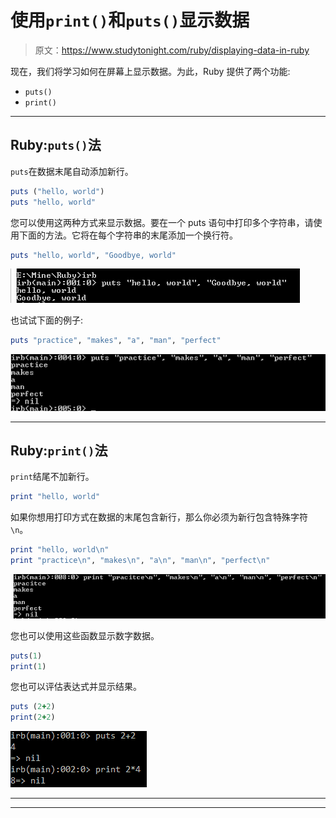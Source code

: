 # 使用`print()`和`puts()`显示数据

> 原文：<https://www.studytonight.com/ruby/displaying-data-in-ruby>

现在，我们将学习如何在屏幕上显示数据。为此，Ruby 提供了两个功能:

*   `puts()`
*   `print()`

* * *

## Ruby:`puts()`法

`puts`在数据末尾自动添加新行。

```rb
puts ("hello, world")
puts "hello, world"
```

您可以使用这两种方式来显示数据。要在一个 puts 语句中打印多个字符串，请使用下面的方法。它将在每个字符串的末尾添加一个换行符。

```rb
puts "hello, world", "Goodbye, world"
```

![Using puts method in Ruby](img/3a4e1bf5b4758eebb3498647414df2cf.png)

也试试下面的例子:

```rb
puts "practice", "makes", "a", "man", "perfect"
```

![Using puts method in Ruby](img/97aa76215ba4ae20b2fd5c851865bbd7.png)

* * *

## Ruby:`print()`法

`print`结尾不加新行。

```rb
print "hello, world"
```

如果你想用打印方式在数据的末尾包含新行，那么你必须为新行包含特殊字符`\n`。

```rb
print "hello, world\n"
print "practice\n", "makes\n", "a\n", "man\n", "perfect\n"
```

![Using print method in Ruby](img/2b0463df4a5cf6f94e2cea45b360ba19.png)

您也可以使用这些函数显示数字数据。

```rb
puts(1)
print(1)
```

您也可以评估表达式并显示结果。

```rb
puts (2+2)
print(2+2)
```

![Using print method in Ruby](img/206257595696cd9d7306ec822aa7038a.png)

* * *

* * *